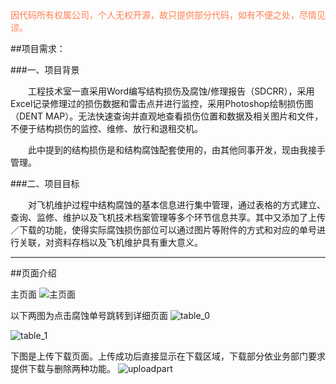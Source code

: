 <font color="#FF7F50">
因代码所有权属公司，个人无权开源，故只提供部分代码，如有不便之处，尽情见谅。
</font>

##项目需求：

###一、项目背景

　　工程技术室一直采用Word编写结构损伤及腐蚀/修理报告（SDCRR），采用Excel记录修理过的损伤数据和雷击点并进行监控，采用Photoshop绘制损伤图（DENT MAP）。无法快速查询并直观地查看损伤位置和数据及相关图片和文件，不便于结构损伤的监控、维修、放行和退租交机。

　　此中提到的结构损伤是和结构腐蚀配套使用的，由其他同事开发，现由我接手管理。

###二、项目目标

　　对飞机维护过程中结构腐蚀的基本信息进行集中管理，通过表格的方式建立、查询、监修、维护以及飞机技术档案管理等多个环节信息共享。其中又添加了上传／下载的功能，使得实际腐蚀损伤部位可以通过图片等附件的方式和对应的单号进行关联，对资料存档以及飞机维护具有重大意义。


----------

##页面介绍

主页面
![主页面](http://i.imgur.com/Qe334IE.jpg)

以下两图为点击腐蚀单号跳转到详细页面
![table_0](http://i.imgur.com/elwZp9J.jpg)

![table_1](http://i.imgur.com/3JWUlwJ.jpg)

下图是上传下载页面。上传成功后直接显示在下载区域，下载部分依业务部门要求提供下载与删除两种功能。
![uploadpart](http://i.imgur.com/dAxhCJH.jpg)